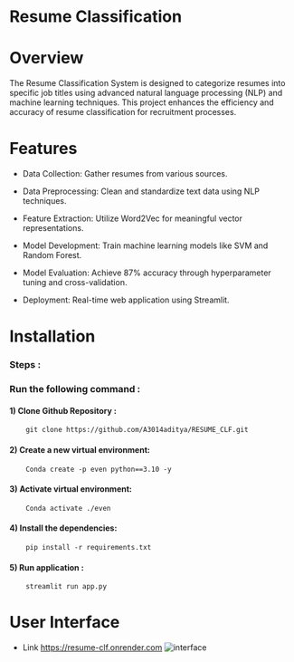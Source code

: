 # Resume Classification

# Overview
The Resume Classification System is designed to categorize resumes into specific job titles using advanced natural language processing (NLP) and machine learning techniques. This project enhances the efficiency and accuracy of resume classification for recruitment processes.

# Features
- Data Collection: Gather resumes from various sources. 

- Data Preprocessing: Clean and standardize text data using NLP techniques. 

- Feature Extraction: Utilize Word2Vec for meaningful vector representations.

- Model Development: Train machine learning models like SVM and Random Forest.

- Model Evaluation: Achieve 87% accuracy through hyperparameter tuning and cross-validation.

- Deployment: Real-time web application using Streamlit.

# Installation

### Steps :

### Run the following command :

#### 1) Clone Github Repository :


        git clone https://github.com/A3014aditya/RESUME_CLF.git 

#### 2) Create a new virtual environment:

        Conda create -p even python==3.10 -y 

#### 3) Activate  virtual environment:

        Conda activate ./even

#### 4) Install the dependencies:

        pip install -r requirements.txt

#### 5) Run application :

        streamlit run app.py 


# User Interface
- Link https://resume-clf.onrender.com 
![interface](https://github.com/user-attachments/assets/41bc7894-f0d4-4bdb-91d2-dc9f8ca035c2)
